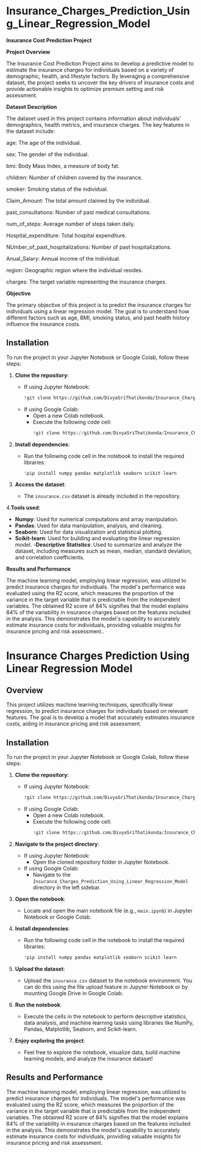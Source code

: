 # Insurance_Charges_Prediction_Using_Linear_Regression_Model

**Insurance Cost Prediction Project**

**Project Overview**

The Insurance Cost Prediction Project aims to develop a predictive model to estimate the insurance charges for individuals based on a variety of demographic, health, and lifestyle factors. By leveraging a comprehensive dataset, the project seeks to uncover the key drivers of insurance costs and provide actionable insights to optimize premium setting and risk assessment.

**Dataset Description**

The dataset used in this project contains information about individuals' demographics, health metrics, and insurance charges. The key features in the dataset include:

age: The age of the individual.

sex: The gender of the individual.

bmi: Body Mass Index, a measure of body fat.

children: Number of children covered by the insurance.

smoker: Smoking status of the individual.

Claim_Amount: The total amount claimed by the individual.

past_consultations: Number of past medical consultations.

num_of_steps: Average number of steps taken daily.

Hospital_expenditure: Total hospital expenditure.

NUmber_of_past_hospitalizations: Number of past hospitalizations.

Anual_Salary: Annual income of the individual.

region: Geographic region where the individual resides.

charges: The target variable representing the insurance charges.

**Objective**

The primary objective of this project is to predict the insurance charges for individuals using a linear regression model. The goal is to understand how different factors such as age, BMI, smoking status, and past health history influence the insurance costs.

## Installation

To run the project in your Jupyter Notebook or Google Colab, follow these steps:

1. **Clone the repository**:
   - If using Jupyter Notebook:
     ```bash
     !git clone https://github.com/DivyaSriThatikonda/Insurance_Charges_Prediction_Using_Linear_Regression_Model.git
     ```
   - If using Google Colab:
     - Open a new Colab notebook.
     - Execute the following code cell:
       ```python
       !git clone https://github.com/DivyaSriThatikonda/Insurance_Charges_Prediction_Using_Linear_Regression_Model.git
       ```
2. **Install dependencies**:
   - Run the following code cell in the notebook to install the required libraries:
     ```python
     !pip install numpy pandas matplotlib seaborn scikit-learn
     ```

3. **Access the dataset**:
   - The `insurance.csv` dataset is already included in the repository. 

4.**Tools used**:
- **Numpy**: Used for numerical computations and array manipulation.
- **Pandas**: Used for data manipulation, analysis, and cleaning.
- **Seaborn**: Used for data visualization and statistical plotting.
- **Scikit-learn**: Used for building and evaluating the linear regression model.
-**Descriptive Statistics**: Used to summarize and analyze the dataset, including measures such as mean, median, standard deviation, and correlation coefficients.

**Results and Performance**

The machine learning model, employing linear regression, was utilized to predict insurance charges for individuals. The model's performance was evaluated using the R2 score, which measures the proportion of the variance in the target variable that is predictable from the independent variables. The obtained R2 score of 84% signifies that the model explains 84% of the variability in insurance charges based on the features included in the analysis. This demonstrates the model's capability to accurately estimate insurance costs for individuals, providing valuable insights for insurance pricing and risk assessment..





# Insurance Charges Prediction Using Linear Regression Model

## Overview

This project utilizes machine learning techniques, specifically linear regression, to predict insurance charges for individuals based on relevant features. The goal is to develop a model that accurately estimates insurance costs, aiding in insurance pricing and risk assessment.

## Installation

To run the project in your Jupyter Notebook or Google Colab, follow these steps:

1. **Clone the repository**:
   - If using Jupyter Notebook:
     ```bash
     !git clone https://github.com/DivyaSriThatikonda/Insurance_Charges_Prediction_Using_Linear_Regression_Model.git
     ```
   - If using Google Colab:
     - Open a new Colab notebook.
     - Execute the following code cell:
       ```python
       !git clone https://github.com/DivyaSriThatikonda/Insurance_Charges_Prediction_Using_Linear_Regression_Model.git
       ```

2. **Navigate to the project directory**:
   - If using Jupyter Notebook:
     - Open the cloned repository folder in Jupyter Notebook.
   - If using Google Colab:
     - Navigate to the `Insurance_Charges_Prediction_Using_Linear_Regression_Model` directory in the left sidebar.

3. **Open the notebook**:
   - Locate and open the main notebook file (e.g., `main.ipynb`) in Jupyter Notebook or Google Colab.

4. **Install dependencies**:
   - Run the following code cell in the notebook to install the required libraries:
     ```python
     !pip install numpy pandas matplotlib seaborn scikit-learn
     ```

5. **Upload the dataset**:
   - Upload the `insurance.csv` dataset to the notebook environment. You can do this using the file upload feature in Jupyter Notebook or by mounting Google Drive in Google Colab.

6. **Run the notebook**:
   - Execute the cells in the notebook to perform descriptive statistics, data analysis, and machine learning tasks using libraries like NumPy, Pandas, Matplotlib, Seaborn, and Scikit-learn.

7. **Enjoy exploring the project**:
   - Feel free to explore the notebook, visualize data, build machine learning models, and analyze the insurance dataset!

## Results and Performance

The machine learning model, employing linear regression, was utilized to predict insurance charges for individuals. The model's performance was evaluated using the R2 score, which measures the proportion of the variance in the target variable that is predictable from the independent variables. The obtained R2 score of 84% signifies that the model explains 84% of the variability in insurance charges based on the features included in the analysis. This demonstrates the model's capability to accurately estimate insurance costs for individuals, providing valuable insights for insurance pricing and risk assessment.


